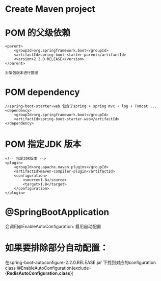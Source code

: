 # Create Maven project

# POM 的父级依赖

	<parent>
		<groupId>org.springframework.boot</groupId>
		<artifactId>spring-boot-starter-parent</artifactId>
		<version>2.2.0.RELEASE</version>		 
	</parent>
	
	对架包版本进行管理

# POM dependency

	//spring-boot-starter-web 包含了spring + spring mvc + log + Tomcat ...
	<dependency>
		<groupId>org.springframework.boot</groupId>
		<artifactId>spring-boot-starter-web</artifactId>
	</dependency>	
	
# POM 指定JDK 版本

	<!-- 指定JDK版本 -->
	<plugin>
		<groupId>org.apache.maven.plugins</groupId>
		<artifactId>maven-compiler-plugin</artifactId>
		<configuration>
			<source>1.8</source>
			<target>1.8</target>
		</configuration>
	</plugin>

# @SpringBootApplication
会调用@EnableAutoConfiguration: 启用自动配置

# 如果要排除部分自动配置：
在spring-boot-autoconfigure-2.2.0.RELEASE.jar 下找到对应的configuration class
@EnableAutoConfiguration(exclude={**RedisAutoConfiguration.class**})


